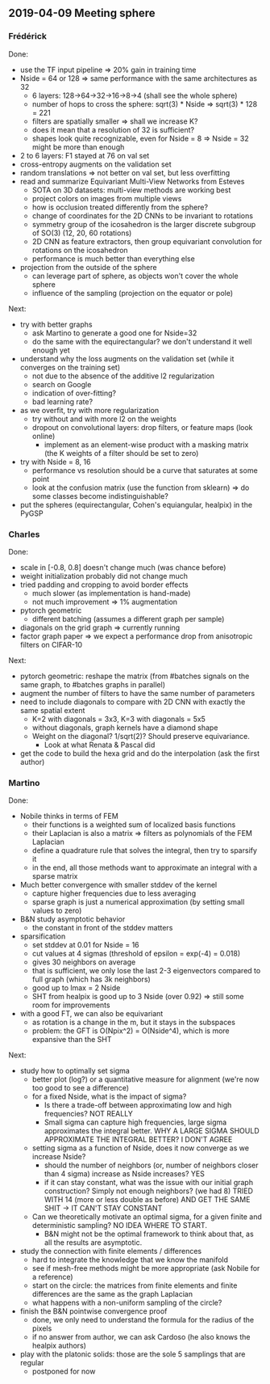 ## 2019-04-09 Meeting sphere

### Frédérick

Done:
* use the TF input pipeline => 20% gain in training time
* Nside = 64 or 128 => same performance with the same architectures as 32
	* 6 layers: 128->64->32->16->8->4 (shall see the whole sphere)
	* number of hops to cross the sphere: sqrt(3) * Nside => sqrt(3) * 128 = 221
	* filters are spatially smaller => shall we increase K?
	* does it mean that a resolution of 32 is sufficient?
	* shapes look quite recognizable, even for Nside = 8 => Nside = 32 might be more than enough
* 2 to 6 layers: F1 stayed at 76 on val set
* cross-entropy augments on the validation set
* random translations => not better on val set, but less overfitting
* read and summarize Equivariant Multi-View Networks from Esteves
	* SOTA on 3D datasets: multi-view methods are working best
	* project colors on images from multiple views
	* how is occlusion treated differently from the sphere?
	* change of coordinates for the 2D CNNs to be invariant to rotations
	* symmetry group of the icosahedron is the larger discrete subgroup of SO(3) (12, 20, 60 rotations)
	* 2D CNN as feature extractors, then group equivariant convolution for rotations on the icosahedron
	* performance is much better than everything else
* projection from the outside of the sphere
	* can leverage part of sphere, as objects won't cover the whole sphere
	* influence of the sampling (projection on the equator or pole)

Next:
* try with better graphs
	* ask Martino to generate a good one for Nside=32
	* do the same with the equirectangular? we don't understand it well enough yet
* understand why the loss augments on the validation set (while it converges on the training set)
	* not due to the absence of the additive l2 regularization
	* search on Google
	* indication of over-fitting?
	* bad learning rate?
* as we overfit, try with more regularization
	* try without and with more l2 on the weights
	* dropout on convolutional layers: drop filters, or feature maps (look online)
		* implement as an element-wise product with a masking matrix (the K weights of a filter should be set to zero)
* try with Nside = 8, 16
	* performance vs resolution should be a curve that saturates at some point
	* look at the confusion matrix (use the function from sklearn) => do some classes become indistinguishable?
* put the spheres (equirectangular, Cohen's equiangular, healpix) in the PyGSP

### Charles

Done:
* scale in [-0.8, 0.8] doesn't change much (was chance before)
* weight initialization probably did not change much
* tried padding and cropping to avoid border effects
	* much slower (as implementation is hand-made)
	* not much improvement => 1% augmentation
* pytorch geometric
	* different batching (assumes a different graph per sample)
* diagonals on the grid graph => currently running
* factor graph paper => we expect a performance drop from anisotropic filters on CIFAR-10

Next:
* pytorch geometric: reshape the matrix (from #batches signals on the same graph, to #batches graphs in parallel)
* augment the number of filters to have the same number of parameters
* need to include diagonals to compare with 2D CNN with exactly the same spatial extent
	* K=2 with diagonals = 3x3, K=3 with diagonals = 5x5
	* without diagonals, graph kernels have a diamond shape
	* Weight on the diagonal? 1/sqrt(2)? Should preserve equivariance.
		* Look at what Renata & Pascal did
* get the code to build the hexa grid and do the interpolation (ask the first author)

### Martino

Done:
* Nobile thinks in terms of FEM
	* their functions is a weighted sum of localized basis functions
	* their Laplacian is also a matrix => filters as polynomials of the FEM Laplacian
	* define a quadrature rule that solves the integral, then try to sparsify it
	* in the end, all those methods want to approximate an integral with a sparse matrix
* Much better convergence with smaller stddev of the kernel
	* capture higher frequencies due to less averaging
	* sparse graph is just a numerical approximation (by setting small values to zero)
* B&N study asymptotic behavior
	* the constant in front of the stddev matters
* sparsification
	* set stddev at 0.01 for Nside = 16
	* cut values at 4 sigmas (threshold of epsilon = exp(-4) = 0.018)
	* gives 30 neighbors on average
	* that is sufficient, we only lose the last 2-3 eigenvectors compared to full graph (which has 3k neighbors)
	* good up to lmax = 2 Nside
	* SHT from healpix is good up to 3 Nside (over 0.92) => still some room for improvements
* with a good FT, we can also be equivariant
	* as rotation is a change in the m, but it stays in the subspaces
	* problem: the GFT is O(Npix^2) = O(Nside^4), which is more expansive than the SHT

Next:
* study how to optimally set sigma
	* better plot (log?) or a quantitative measure for alignment (we're now too good to see a difference)
	* for a fixed Nside, what is the impact of sigma?
		* Is there a trade-off between approximating low and high frequencies?
				NOT REALLY
		* Small sigma can capture high frequencies, large sigma approximates the integral better.
			WHY A LARGE SIGMA SHOULD APPROXIMATE THE INTEGRAL BETTER? I DON'T AGREE
	* setting sigma as a function of Nside, does it now converge as we increase Nside?
		* should the number of neighbors (or, number of neighbors closer than 4 sigma) increase as Nside increases? YES
		* if it can stay constant, what was the issue with our initial graph construction? Simply not enough neighbors? (we had 8)
				TRIED WITH 14 (more or less double as before) AND GET THE SAME SHIT -> IT CAN'T STAY CONSTANT
	* Can we theoretically motivate an optimal sigma, for a given finite and deterministic sampling? NO IDEA WHERE TO START.
		* B&N might not be the optimal framework to think about that, as all the results are asymptotic.
* study the connection with finite elements / differences
	* hard to integrate the knowledge that we know the manifold
	* see if mesh-free methods might be more appropriate (ask Nobile for a reference)
	* start on the circle: the matrices from finite elements and finite differences are the same as the graph Laplacian
	* what happens with a non-uniform sampling of the circle?
* finish the B&N pointwise convergence proof
	* done, we only need to understand the formula for the radius of the pixels
	* if no answer from author, we can ask Cardoso (he also knows the healpix authors)
* play with the platonic solids: those are the sole 5 samplings that are regular
	* postponed for now

